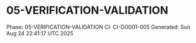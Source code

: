 # 05-VERIFICATION-VALIDATION
Phase: 05-VERIFICATION-VALIDATION
CI: CI-DO001-005
Generated: Sun Aug 24 22:41:17 UTC 2025

